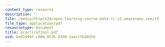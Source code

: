 ```yaml
---
content_type: resource
description: ''
file: /media/https%3A/open-learning-course-data-rc.s3.amazonaws.com/15-063-communicating-with-data-summer-2003/be01d49fc00b057bd3993aaccfb40554_practicefinal.pdf
file_type: application/pdf
resourcetype: Document
title: practicefinal.pdf
uid: be01d49f-c00b-057b-d399-3aaccfb40554
---
```

